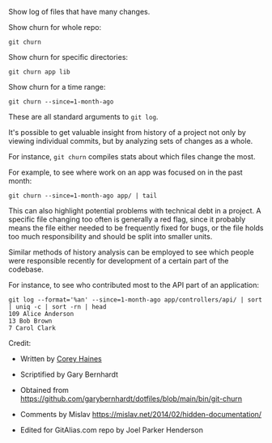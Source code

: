 Show log of files that have many changes.

Show churn for whole repo:

```shell
git churn
```

Show churn for specific directories:

```shell
git churn app lib
```

Show churn for a time range:

```shell
git churn --since=1-month-ago
```

These are all standard arguments to `git log`.

It's possible to get valuable insight from history of a project not only
by viewing individual commits, but by analyzing sets of changes as a whole.

For instance, `git churn` compiles stats about which files change the most.

For example, to see where work on an app was focused on in the past month:

```shell
git churn --since=1-month-ago app/ | tail
```

This can also highlight potential problems with technical debt in a project.
A specific file changing too often is generally a red flag, since it probably
means the file either needed to be frequently fixed for bugs, or the file
holds too much responsibility and should be split into smaller units.

Similar methods of history analysis can be employed to see which people were
responsible recently for development of a certain part of the codebase.

For instance, to see who contributed most to the API part of an application:

```shell
git log --format='%an' --since=1-month-ago app/controllers/api/ | sort | uniq -c | sort -rn | head
109 Alice Anderson
13 Bob Brown
7 Carol Clark
```

Credit:

* Written by [Corey Haines](http://coreyhaines.com/)

* Scriptified by Gary Bernhardt

* Obtained from <https://github.com/garybernhardt/dotfiles/blob/main/bin/git-churn>

* Comments by Mislav <https://mislav.net/2014/02/hidden-documentation/>

* Edited for GitAlias.com repo by Joel Parker Henderson
